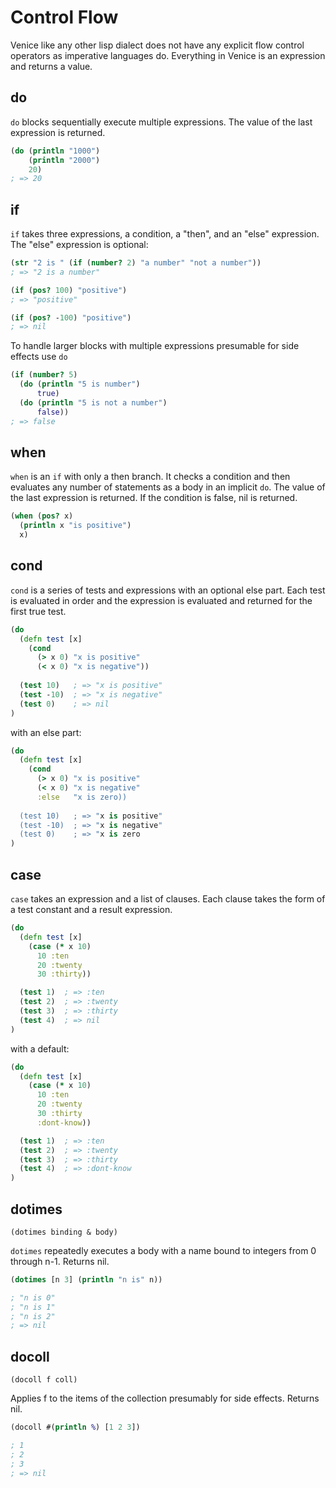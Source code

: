 # Control Flow

Venice like any other lisp dialect does not have any explicit flow 
control operators as imperative languages do. Everything in Venice
is an expression and returns a value.


## do

`do` blocks sequentially execute multiple expressions. The value
of the last expression is returned.
 
```clojure
(do (println "1000")
    (println "2000")
    20)
; => 20
```


## if

`if` takes three expressions, a condition, a "then", and an "else"
expression. The "else" expression is optional:

```clojure
(str "2 is " (if (number? 2) "a number" "not a number"))
; => "2 is a number"

(if (pos? 100) "positive")
; => "positive"

(if (pos? -100) "positive")
; => nil
```

To handle larger blocks with multiple expressions presumable for 
side effects use `do`

```clojure
(if (number? 5)
  (do (println "5 is number")
      true)
  (do (println "5 is not a number")
      false))
; => false
```


## when

`when` is an `if` with only a then branch. It checks a condition and 
then evaluates any number of statements as a body in an implicit `do`. 
The value of the last expression is returned. If the condition is 
false, nil is returned.

```clojure
(when (pos? x)
  (println x "is positive")
  x)
```

## cond

`cond` is a series of tests and expressions with an optional else part. 
Each test is evaluated in order and the expression is evaluated and 
returned for the first true test.

```clojure
(do
  (defn test [x]
    (cond
      (> x 0) "x is positive"
      (< x 0) "x is negative"))
  
  (test 10)   ; => "x is positive"
  (test -10)  ; => "x is negative"
  (test 0)    ; => nil
)
```

with an else part:

```clojure
(do
  (defn test [x]
    (cond
      (> x 0) "x is positive"
      (< x 0) "x is negative"
      :else   "x is zero))
  
  (test 10)   ; => "x is positive"
  (test -10)  ; => "x is negative"
  (test 0)    ; => "x is zero
)
```


## case

`case` takes an expression and a list of clauses. Each clause takes the 
form of a test constant and a result expression.

```clojure
(do
  (defn test [x]
    (case (* x 10)
      10 :ten
      20 :twenty 
      30 :thirty))

  (test 1)  ; => :ten
  (test 2)  ; => :twenty
  (test 3)  ; => :thirty
  (test 4)  ; => nil
)      
```

with a default:

```clojure
(do
  (defn test [x]
    (case (* x 10)
      10 :ten
      20 :twenty 
      30 :thirty 
      :dont-know))

  (test 1)  ; => :ten
  (test 2)  ; => :twenty
  (test 3)  ; => :thirty
  (test 4)  ; => :dont-know
)      
```


## dotimes

`(dotimes binding & body)`

`dotimes` repeatedly executes a body with a name bound to integers from 0 through n-1. 
Returns nil.

```clojure
(dotimes [n 3] (println "n is" n))

; "n is 0"
; "n is 1"
; "n is 2"
; => nil
```


## docoll

`(docoll f coll)`

Applies f to the items of the collection presumably for side effects. Returns nil.

```clojure
(docoll #(println %) [1 2 3])

; 1
; 2
; 3
; => nil
```


